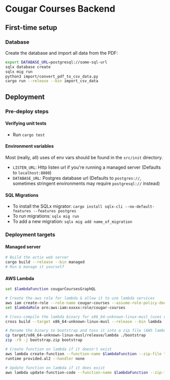# Cougar Courses Backend

## First-time setup

### Database
Create the database and import all data from the PDF:
```sh
export DATABASE_URL=postgresql://some-sql-url
sqlx database create
sqlx mig run
python3 import/convert_pdf_to_csv_data.py
cargo run --release --bin import_csv_data
```

## Deployment

### Pre-deploy steps

#### Verifying unit tests
* Run `cargo test`

#### Environment variables
Most (really, all) uses of env vars should be found in the `src/init` directory.
* `LISTEN_URL`: Http listen url if you're running a managed server (Defaults to `localhost:8080`)
* `DATABASE_URL`: Postgres database url (Defaults to `postgres://`, sometimes stringent environments may require `postgresql://` instead)

#### SQL Migrations
* To install the SQLx migrator: `cargo install sqlx-cli --no-default-features --features postgres`
* To run migrations: `sqlx mig run`
* To add a new migration: `sqlx mig add name_of_migration`

### Deployment targets
#### Managed server
```sh
# Build the actix web server
cargo build --release --bin managed
# Run & manage it yourself
```

#### AWS Lambda
```sh
set $lambdaFunction cougarCoursesGraphQL

# Create the aws role for lambda & allow it to use lambda services
aws iam create-role --role-name cougar-courses --assume-role-policy-document '{"Statement": [{ "Effect": "Allow", "Principal": {"Service": "lambda.amazonaws.com"}, "Action": "sts:AssumeRole"}]}'
set $lambdaRole arn:aws:iam:xxxxx:role/cougar-courses

# Cross-compile the lambda binary for x86_64-unknown-linux-musl (uses docker) (AWS lambda requirement)
cross build --target x86_64-unknown-linux-musl --release --bin lambda

# Rename the binary to bootstrap and toss it into a zip file (AWS lambda looks for executables with this name)
cp target/x86_64-unknown-linux-musl/release/lambda ./bootstrap
zip -r9 -j bootstrap.zip bootstrap

# Create function on lambda if it doesn't exist
aws lambda create-function --function-name $lambdaFunction --zip-file fileb://./bootstrap.zip --role $lambdaRole --
runtime provided.al2 --handler none

# Update function on lambda if it does exist
aws lambda update-function-code --function-name $lambdaFunction --zip-file fileb://./bootstrap.zip
```